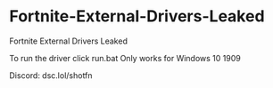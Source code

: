 # Fortnite-External-Drivers-Leaked
Fortnite External Drivers Leaked

To run the driver click run.bat
Only works for Windows 10 1909

Discord: dsc.lol/shotfn
